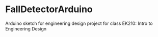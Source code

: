# FallDetectorArduino
Arduino sketch for engineering design project for class EK210: Intro to Engineering Design
